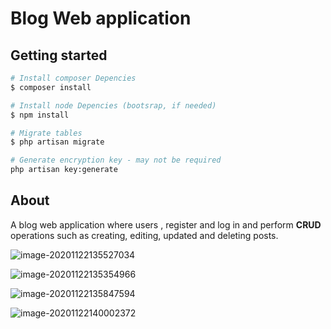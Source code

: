 # Blog Web application

## Getting started

```bash
# Install composer Depencies 
$ composer install

# Install node Depencies (bootsrap, if needed)
$ npm install
```

```bash
# Migrate tables
$ php artisan migrate
```

```bash
# Generate encryption key - may not be required
php artisan key:generate
```



## About

A blog web application where users , register and log in and perform <strong>CRUD</strong> operations such as creating, editing, updated and deleting posts. 

![image-20201122135527034](C:\Users\Aiden\AppData\Roaming\Typora\typora-user-images\image-20201122135527034.png)

![image-20201122135354966](C:\Users\Aiden\AppData\Roaming\Typora\typora-user-images\image-20201122135354966.png)

![image-20201122135847594](C:\Users\Aiden\AppData\Roaming\Typora\typora-user-images\image-20201122135847594.png)

![image-20201122140002372](C:\Users\Aiden\AppData\Roaming\Typora\typora-user-images\image-20201122140002372.png)